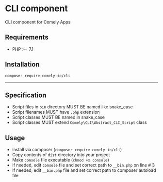 # CLI component

CLI component for Comely Apps

## Requirements

* PHP >= 7.1

## Installation

`composer require comely-io/cli`

***

## Specification

* Script files in `bin` directory MUST BE named like snake_case
* Script filenames MUST have `.php` extension
* Script classes MUST BE named in snake_case
* Script classes MUST extend `Comely\CLI\Abstract_CLI_Script` class


## Usage

* Install via composer (`composer require comely-io/cli`)
* Copy contents of `dist` directory into your project
* Make `console` file executable (`chmod +x console`)
* If needed, edit `console` file and set correct path to `__bin.php` on line # 3
* If needed, edit `__bin.php` file and set correct path to composer autoload file